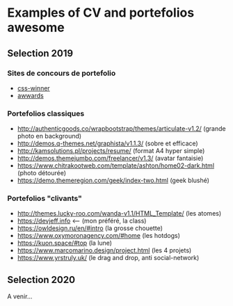 # Examples of CV and portefolios awesome 

## Selection 2019

### Sites de concours de portefolio
- [css-winner](https://www.csswinner.com/category/Portfolio/4)
- [awwards](https://www.awwwards.com/websites/portfolio/) 

### Portefolios classiques
- http://authenticgoods.co/wrapbootstrap/themes/articulate-v1.2/ (grande photo en background)
- http://demos.q-themes.net/graphista/v1.1.3/ (sobre et efficace)
- http://kamsolutions.pl/projects/resume/ (format A4 hyper simple)
- http://demos.themejumbo.com/freelancer/v1.3/ (avatar fantaisie)
- https://www.chitrakootweb.com/template/ashton/home02-dark.html (photo détourée)
- https://demo.themeregion.com/geek/index-two.html (geek blushé) 

### Portefolios "clivants"
- http://themes.lucky-roo.com/wanda-v1.1/HTML_Template/ (les atomes)
- https://devjeff.info <-- (mon préféré, la class)
- https://owldesign.ru/en/#intro (la grosse chouette)
- https://www.oxymoronagency.com/#home (les hotdogs)
- https://kuon.space/#top (la lune)
- https://www.marcomarino.design/project.html (les 4 projets)
- https://www.yrstruly.uk/ (le drag and drop, anti social-network)

## Selection 2020

A venir...